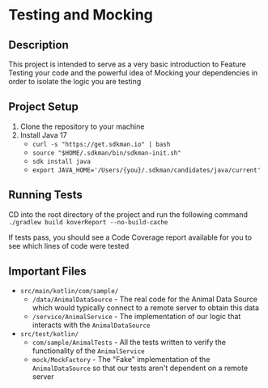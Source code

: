 # Testing and Mocking

## Description

This project is intended to serve as a very basic introduction to Feature Testing your code and the powerful idea of Mocking your dependencies in order to isolate the logic you are testing

## Project Setup

1. Clone the repository to your machine
2. Install Java 17
   - `curl -s "https://get.sdkman.io" | bash`
   - `source "$HOME/.sdkman/bin/sdkman-init.sh"`
   - `sdk install java`
   - `export JAVA_HOME='/Users/{you}/.sdkman/candidates/java/current'`

## Running Tests

CD into the root directory of the project and run the following command
`./gradlew build koverReport --no-build-cache`

If tests pass, you should see a Code Coverage report available for you to see which lines of code were tested

## Important Files

- `src/main/kotlin/com/sample/`
    - `/data/AnimalDataSource` - The real code for the Animal Data Source which would typically connect to a remote server to obtain this data
    - `/service/AnimalService` - The implementation of our logic that interacts with the `AnimalDataSource`
- `src/test/kotlin/`
    - `com/sample/AnimalTests` - All the tests written to verify the functionality of the `AnimalService`
    - `mock/MockFactory` - The "Fake" implementation of the `AnimalDataSource` so that our tests aren't dependent on a remote server
